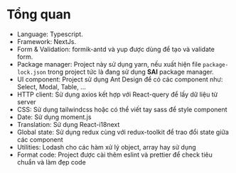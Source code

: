 # Tổng quan

- Language: Typescript.
- Framework: NextJs.
- Form & Validation: formik-antd và yup được dùng để tạo và validate form.
- Package manager: Project này sử dụng yarn, nếu xuất hiện file `package-lock.json` trong project tức là đang sử dụng **SAI** package manager.
- UI component: Project sử dụng Ant Design để có các component như: Select, Modal, Table, ...
- HTTP client: Sử dụng axios kết hợp với React-query để lấy dữ liệu từ server
- CSS: Sử dụng tailwindcss hoặc có thể viết tay sass để style component
- Date: Sử dụng moment.js
- Translation: Sử dụng React-i18next
- Global state: Sử dụng redux cùng với redux-toolkit để trao đổi state giữa các component
- Utilities: Lodash cho các hàm xử lý object, array hay sử dụng
- Format code: Project được cài thêm eslint và prettier để check tiêu chuẩn và làm đẹp code
